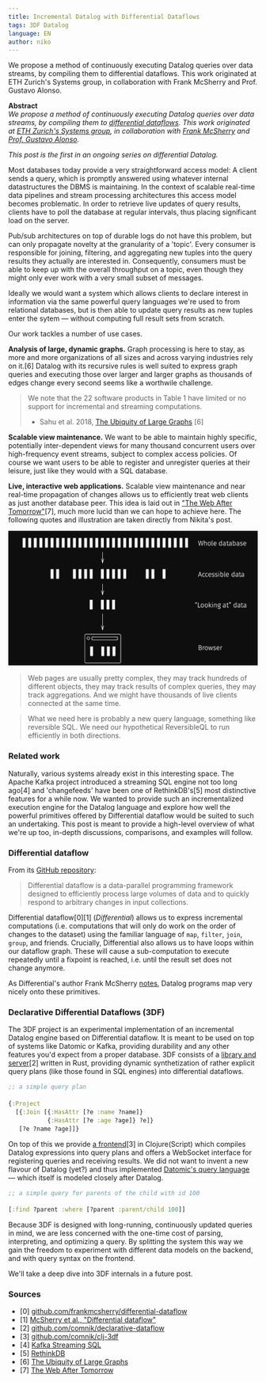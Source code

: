 ```yaml
---
title: Incremental Datalog with Differential Dataflows
tags: 3DF Datalog
language: EN
author: niko
---
```


We propose a method of continuously executing Datalog queries over
data streams, by compiling them to differential dataflows. This work
originated at ETH Zurich's Systems group, in collaboration with Frank
McSherry and Prof. Gustavo Alonso.

<!--abstract-->

**Abstract**  
*We propose a method of continuously executing Datalog queries over
data streams, by compiling them to [differential
dataflows](https://github.com/frankmcsherry/differential-dataflow). This
work originated at [ETH Zurich's Systems
group](https://www.systems.ethz.ch/), in collaboration with [Frank
McSherry](http://www.frankmcsherry.org/) and [Prof. Gustavo
Alonso](https://www.inf.ethz.ch/personal/alonso/alonso_page.html).*

*This post is the first in an ongoing series on differential Datalog.*

Most databases today provide a very straightforward access model: A
client sends a query, which is promptly answered using whatever
internal datastructures the DBMS is maintaining. In the context of
scalable real-time data pipelines and stream processing architectures
this access model becomes problematic. In order to retrieve live
updates of query results, clients have to poll the database at regular
intervals, thus placing significant load on the server. 

Pub/sub architectures on top of durable logs do not have this problem,
but can only propagate novelty at the granularity of a 'topic'. Every
consumer is responsible for joining, filtering, and aggregating new
tuples into the query results they actually are interested
in. Consequently, consumers must be able to keep up with the overall
throughput on a topic, even though they might only ever work with a
very small subset of messages.

Ideally we would want a system which allows clients to declare
interest in information via the same powerful query languages we're
used to from relational databases, but is then able to update query
results as new tuples enter the sytem — without computing full result
sets from scratch.

Our work tackles a number of use cases.

**Analysis of large, dynamic graphs.** Graph processing is here to
stay, as more and more organizations of all sizes and across varying
industries rely on it.[6] Datalog with its recursive rules is well
suited to express graph queries and executing those over larger and
larger graphs as thousands of edges change every second seems like a
worthwile challenge.

> We note that the 22 software products in Table 1 have limited or no
> support for incremental and streaming computations.
> - Sahu et al. 2018, [The Ubiquity of Large Graphs](https://github.com/frankmcsherry/differential-dataflow) [6]

**Scalable view maintenance.** We want to be able to maintain highly
specific, potentially inter-dependent views for many thousand
concurrent users over high-frequency event streams, subject to complex
access policies. Of course we want users to be able to register and
unregister queries at their leisure, just like they would with a SQL
database.

**Live, interactive web applications.** Scalable view maintenance and
near real-time propagation of changes allows us to efficiently treat
web clients as just another database peer. This idea is laid out in
["The Web After
Tomorrow"](http://tonsky.me/blog/the-web-after-tomorrow/)[7], much
more lucid than we can hope to achieve here. The following quotes and
illustration are taken directly from Nikita's post.

![The Web After Tomorrow](/assets/blog/incremental-datalog/web-after-tomorrow.jpg)

> Web pages are usually pretty complex, they may track hundreds of
> different objects, they may track results of complex queries, they
> may track aggregations. And we might have thousands of live clients
> connected at the same time.

> What we need here is probably a new query language, something like
> reversible SQL. We need our hypothetical ReversibleQL to run
> efficiently in both directions.

### Related work

Naturally, various systems already exist in this interesting
space. The Apache Kafka project introduced a streaming SQL engine not
too long ago[4] and 'changefeeds' have been one of RethinkDB's[5] most
distinctive features for a while now. We wanted to provide such an
incrementalized execution engine for the Datalog language and explore
how well the powerful primitives offered by Differential dataflow
would be suited to such an undertaking. This post is meant to provide
a high-level overview of what we're up too, in-depth discussions,
comparisons, and examples will follow.

### Differential dataflow

From its [GitHub repository](https://github.com/frankmcsherry/differential-dataflow):

> Differential dataflow is a data-parallel programming framework
> designed to efficiently process large volumes of data and to quickly
> respond to arbitrary changes in input collections.

Differential dataflow[0][1] (*Differential*) allows us to express
incremental computations (i.e. computations that will only do work on
the order of changes to the dataset) using the familiar language of
`map`, `filter`, `join`, `group`, and friends. Crucially, Differential
also allows us to have loops within our dataflow graph. These will
cause a sub-computation to execute repeatedly until a fixpoint is
reached, i.e. until the result set does not change anymore.

As Differential's author Frank McSherry
[notes](https://github.com/frankmcsherry/blog/blob/master/posts/2016-06-21.md),
Datalog programs map very nicely onto these primitives.

### Declarative Differential Dataflows (3DF)

The 3DF project is an experimental implementation of an incremental
Datalog engine based on Differential dataflow. It is meant to be used
on top of systems like Datomic or Kafka, providing durability and any
other features you'd expect from a proper database. 3DF consists of a
[library and
server](https://github.com/comnik/declarative-dataflow)[2] written in
Rust, providing dynamic synthetization of rather explicit query plans
(like those found in SQL engines) into differential dataflows.

``` clojure
;; a simple query plan

{:Project 
  [{:Join [{:HasAttr [?e :name ?name]}
           {:HasAttr [?e :age ?age]} ?e]} 
   [?e ?name ?age]]}
```

On top of this we provide [a
frontend](https://github.com/comnik/clj-3df)[3] in Clojure(Script)
which compiles Datalog expressions into query plans and offers a
WebSocket interface for registering queries and receiving results. We
did not want to invent a new flavour of Datalog (yet?) and thus
implemented [Datomic's query
language](https://docs.datomic.com/on-prem/query.html) — which itself
is modeled closely after Datalog.

``` clojure
;; a simple query for parents of the child with id 100

[:find ?parent :where [?parent :parent/child 100]]
```

Because 3DF is designed with long-running, continuously updated
queries in mind, we are less concerned with the one-time cost of
parsing, interpreting, and optimizing a query. By splitting the system
this way we gain the freedom to experiment with different data models
on the backend, and with query syntax on the frontend.

We'll take a deep dive into 3DF internals in a future post.

### Sources

- [0] [github.com/frankmcsherry/differential-dataflow](https://github.com/frankmcsherry/differential-dataflow)
- [1] [McSherry et al., "Differential dataflow"](https://github.com/frankmcsherry/differential-dataflow/blob/master/differentialdataflow.pdf)
- [2] [github.com/comnik/declarative-dataflow](https://github.com/comnik/declarative-dataflow)
- [3] [github.com/comnik/clj-3df](https://github.com/comnik/clj-3df)
- [4] [Kafka Streaming SQL](https://github.com/confluentinc/ksql)
- [5] [RethinkDB](https://www.rethinkdb.com/blog/realtime-web/)
- [6] [The Ubiquity of Large Graphs](https://github.com/frankmcsherry/differential-dataflow)
- [7] [The Web After Tomorrow](http://tonsky.me/blog/the-web-after-tomorrow/)
